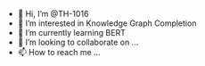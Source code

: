 - 👋 Hi, I’m @TH-1016
- 👀 I’m interested in Knowledge Graph Completion
- 🌱 I’m currently learning BERT
- 💞️ I’m looking to collaborate on ...
- 📫 How to reach me ...

<!---
TH-1016/TH-1016 is a ✨ special ✨ repository because its `README.md` (this file) appears on your GitHub profile.
You can click the Preview link to take a look at your changes.
--->
